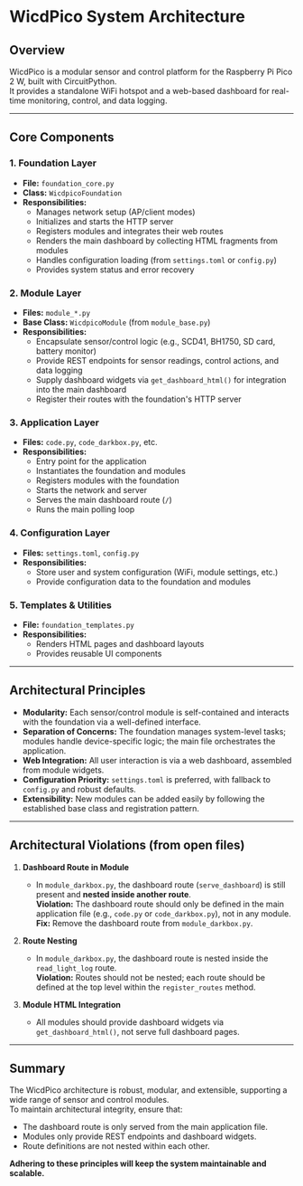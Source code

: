 # WicdPico System Architecture

## Overview

WicdPico is a modular sensor and control platform for the Raspberry Pi Pico 2 W, built with CircuitPython.  
It provides a standalone WiFi hotspot and a web-based dashboard for real-time monitoring, control, and data logging.

---

## Core Components

### 1. Foundation Layer

- **File:** `foundation_core.py`
- **Class:** `WicdpicoFoundation`
- **Responsibilities:**
  - Manages network setup (AP/client modes)
  - Initializes and starts the HTTP server
  - Registers modules and integrates their web routes
  - Renders the main dashboard by collecting HTML fragments from modules
  - Handles configuration loading (from `settings.toml` or `config.py`)
  - Provides system status and error recovery

### 2. Module Layer

- **Files:** `module_*.py`
- **Base Class:** `WicdpicoModule` (from `module_base.py`)
- **Responsibilities:**
  - Encapsulate sensor/control logic (e.g., SCD41, BH1750, SD card, battery monitor)
  - Provide REST endpoints for sensor readings, control actions, and data logging
  - Supply dashboard widgets via `get_dashboard_html()` for integration into the main dashboard
  - Register their routes with the foundation's HTTP server

### 3. Application Layer

- **Files:** `code.py`, `code_darkbox.py`, etc.
- **Responsibilities:**
  - Entry point for the application
  - Instantiates the foundation and modules
  - Registers modules with the foundation
  - Starts the network and server
  - Serves the main dashboard route (`/`)
  - Runs the main polling loop

### 4. Configuration Layer

- **Files:** `settings.toml`, `config.py`
- **Responsibilities:**
  - Store user and system configuration (WiFi, module settings, etc.)
  - Provide configuration data to the foundation and modules

### 5. Templates & Utilities

- **File:** `foundation_templates.py`
- **Responsibilities:**
  - Renders HTML pages and dashboard layouts
  - Provides reusable UI components

---

## Architectural Principles

- **Modularity:** Each sensor/control module is self-contained and interacts with the foundation via a well-defined interface.
- **Separation of Concerns:** The foundation manages system-level tasks; modules handle device-specific logic; the main file orchestrates the application.
- **Web Integration:** All user interaction is via a web dashboard, assembled from module widgets.
- **Configuration Priority:** `settings.toml` is preferred, with fallback to `config.py` and robust defaults.
- **Extensibility:** New modules can be added easily by following the established base class and registration pattern.

---

## Architectural Violations (from open files)

1. **Dashboard Route in Module**
   - In `module_darkbox.py`, the dashboard route (`serve_dashboard`) is still present and **nested inside another route**.  
     **Violation:** The dashboard route should only be defined in the main application file (e.g., `code.py` or `code_darkbox.py`), not in any module.  
     **Fix:** Remove the dashboard route from `module_darkbox.py`.

2. **Route Nesting**
   - In `module_darkbox.py`, the dashboard route is nested inside the `read_light_log` route.  
     **Violation:** Routes should not be nested; each route should be defined at the top level within the `register_routes` method.

3. **Module HTML Integration**
   - All modules should provide dashboard widgets via `get_dashboard_html()`, not serve full dashboard pages.

---

## Summary

The WicdPico architecture is robust, modular, and extensible, supporting a wide range of sensor and control modules.  
To maintain architectural integrity, ensure that:
- The dashboard route is only served from the main application file.
- Modules only provide REST endpoints and dashboard widgets.
- Route definitions are not nested within each other.

**Adhering to these principles will keep the system maintainable and scalable.**